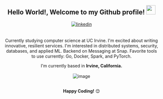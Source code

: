 <div align="center">
<!-- <img width="100%" alt="Developer Illustration" src="https://github.com/abdoachhoubi/abdoachhoubi/blob/main/gifs/Illustration.gif"/> -->
<br />
<br />
<h2> Hello World!, Welcome to my Github profile! <img src="https://github.com/abdoachhoubi/abdoachhoubi/blob/main/gifs/Hi.gif" width="30"></h2>
<a href="https://linkedin.com/in/andrewmnho" target="_blank">
<img src=https://img.shields.io/badge/linkedin-%2300acee.svg?color=405DE6&style=for-the-badge&logo=linkedin&logoColor=white alt=linkedin style="margin-bottom: 5px;" />
</a>
<br />
<br />

Currently studying computer science at UC Irvine. I'm excited about writing innovative, resilient services. I'm interested in distributed systems, security, databases, and applied ML.
Backend on Messaging at Snap.
Favorite tools to use currently: Go, Docker, Spark, and PyTorch.
<br />

I'm currently based in **Irvine, California.**
<br />
<br />
![image](https://github.com/user-attachments/assets/e401e28c-61d6-478e-b3bc-91790921a38e)
<br />
<br />

**Happy Coding!** 😊

</div>

